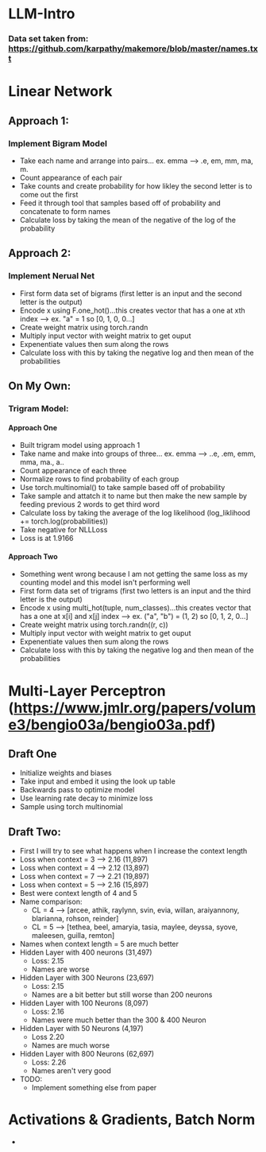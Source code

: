 # LLM-Intro

### Data set taken from: https://github.com/karpathy/makemore/blob/master/names.txt 

# Linear Network
## Approach 1:
### Implement Bigram Model 
- Take each name and arrange into pairs... ex. emma --> .e, em, mm, ma, m.
- Count appearance of each pair
- Take counts and create probability for how likley the second letter is to come out the first
- Feed it through tool that samples based off of probability and concatenate to form names
- Calculate loss by taking the mean of the negative of the log of the probability 

## Approach 2:
### Implement Nerual Net
- First form data set of bigrams (first letter is an input and the second letter is the output)
- Encode x using F.one_hot()...this creates vector that has a one at xth index  --> ex. "a" = 1 so [0, 1, 0, 0...]
- Create weight matrix using torch.randn 
- Multiply input vector with weight matrix to get ouput
- Expenentiate values then sum along the rows 
- Calculate loss with this by taking the negative log and then mean of the probabilities


## On My Own:
### Trigram Model:
#### Approach One 
-  Built trigram model using approach 1
-  Take name and make into groups of three... ex. emma --> ..e, .em, emm, mma, ma., a..
-  Count appearance of each three
-  Normalize rows to find probability of each group
-  Use torch.multinomial() to take sample based off of probability
-  Take sample and attatch it to name but then make the new sample by feeding previous 2 words to get third word
-  Calculate loss by taking the average of the log likelihood (log_liklihood += torch.log(probabilities))
-  Take negative for NLLLoss
-  Loss is at 1.9166

#### Approach Two
- Something went wrong because I am not getting the same loss as my counting model and this model isn't performing well
- First form data set of trigrams (first two letters is an input and the third letter is the output)
- Encode x using multi_hot(tuple, num_classes)...this creates vector that has a one at x[i] and x[j] index  --> ex. ("a", "b") = (1, 2) so [0, 1, 2, 0...]
- Create weight matrix using torch.randn((r, c)) 
- Multiply input vector with weight matrix to get ouput
- Expenentiate values then sum along the rows 
- Calculate loss with this by taking the negative log and then mean of the probabilities

# Multi-Layer Perceptron (https://www.jmlr.org/papers/volume3/bengio03a/bengio03a.pdf)
## Draft One
- Initialize weights and biases
- Take input and embed it using the look up table 
- Backwards pass to optimize model
- Use learning rate decay to minimize loss
- Sample using torch multinomial

## Draft Two:
- First I will try to see what happens when I increase the context length
- Loss when context = 3 --> 2.16 (11,897)
- Loss when context = 4 --> 2.12 (13,897)
- Loss when context = 7 --> 2.21 (19,897)
- Loss when context = 5 --> 2.16 (15,897)
- Best were context length of 4 and 5
- Name comparison: 
    - CL = 4 --> [arcee, athik, raylynn, svin, evia, willan, araiyannony, blarianna, rohson, reinder]
    - CL = 5 --> [tethea, beel, amaryia, tasia, maylee, deyssa, syove, maleesen, guilla, remton]
- Names when context length = 5 are much better 
- Hidden Layer with 400 neurons (31,497)
    - Loss: 2.15 
    - Names are worse
- Hidden Layer with 300 Neurons (23,697)
    - Loss: 2.15
    - Names are a bit better but still worse than 200 neurons
- Hidden Layer with 100 Neurons (8,097)
    - Loss: 2.16
    - Names were much better than the 300 & 400 Neuron 
- Hidden Layer with 50 Neurons (4,197)
    - Loss 2.20
    - Names are much worse
- Hidden Layer with 800 Neurons (62,697)
    - Loss: 2.26
    - Names aren't very good
- TODO:
    - Implement something else from paper


# Activations & Gradients, Batch Norm
- 
